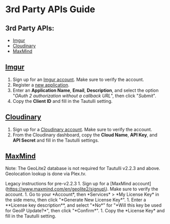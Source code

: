 # 3rd Party APIs Guide

## 3rd Party APIs:

* [Imgur](3rd-party-apis-guide.md#imgur)
* [Cloudinary](3rd-party-apis-guide.md#cloudinary)
* [MaxMind](3rd-party-apis-guide.md#maxmind)

## [Imgur](3rd-party-apis-guide.md) <a id="imgur"></a>

1. Sign up for an [Imgur account](https://imgur.com/register). Make sure to verify the account.
2. Register a [new application](https://api.imgur.com/oauth2/addclient).
3. Enter an **Application Name**, **Email**, **Description**, and select the option "_OAuth 2 authorization without a callback URL_", then click "_Submit_".
4. Copy the **Client ID** and fill in the Tautulli setting.

## [Cloudinary](3rd-party-apis-guide.md) <a id="cloudinary"></a>

1. Sign up for a [Cloudinary account](https://cloudinary.com/users/register/free). Make sure to verify the account.
2. From the Cloudinary dashboard, copy the **Cloud Name**, **API Key**, and **API Secret** and fill in the Tautulli settings.

## [MaxMind](3rd-party-apis-guide.md) <a id="MaxMind"></a>

Note: The GeoLite2 database is not required for Tautulli v2.2.3 and above. Geolocation lookup is done via Plex.tv.

Legacy instructions for pre-v2.2.3 1. Sign up for a \[MaxMind account\]\(https://www.maxmind.com/en/geolite2/signup\). Make sure to verify the account. 1. Go to your \*Account\*, then \*Services\* &gt; \*My License Key\* in the side menu, then click "\*Generate New License Key\*". 1. Enter a \*\*License key description\*\*, and select "\*No\*" for "\*Will this key be used for GeoIP Update?\*", then click "\*Confirm\*". 1. Copy the \*License Key\* and fill in the Tautulli setting.

